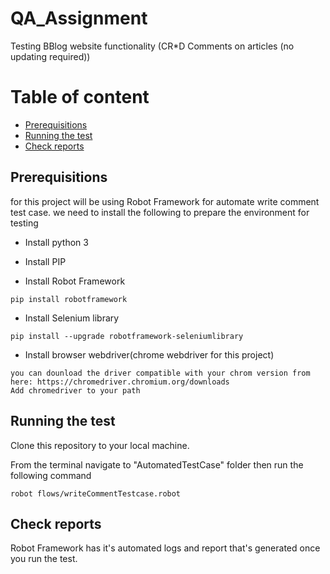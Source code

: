 # QA_Assignment
Testing BBlog website functionality (CR*D Comments on articles (no updating required))

# Table of content 
* [Prerequisitions](#Prerequisitions)
* [Running the test](#Running-the-test)
* [Check reports](#Check-reports)

## Prerequisitions
for this project will be using Robot Framework for automate write comment test case. we need to install the following to prepare the environment for testing

* Install python 3

* Install PIP

* Install Robot Framework
```
pip install robotframework
```
* Install Selenium library
```
pip install --upgrade robotframework-seleniumlibrary
```
* Install browser webdriver(chrome webdriver for this project)
```
you can dounload the driver compatible with your chrom version from here: https://chromedriver.chromium.org/downloads
Add chromedriver to your path
```

## Running the test
Clone this repository to your local machine.

From the terminal navigate to "AutomatedTestCase" folder then run the following command 
```
robot flows/writeCommentTestcase.robot
```
## Check reports
Robot Framework has it's automated logs and report that's generated once you run the test.

